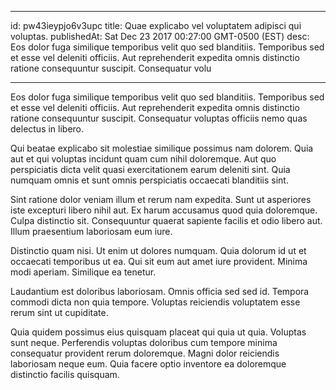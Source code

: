 
---
id: pw43ieypjo6v3upc
title: Quae explicabo vel voluptatem adipisci qui voluptas.
publishedAt: Sat Dec 23 2017 00:27:00 GMT-0500 (EST)
desc: Eos dolor fuga similique temporibus velit quo sed blanditiis. Temporibus sed et esse vel deleniti officiis. Aut reprehenderit expedita omnis distinctio ratione consequuntur suscipit. Consequatur volu

---



Eos dolor fuga similique temporibus velit quo sed blanditiis. Temporibus sed et esse vel deleniti officiis. Aut reprehenderit expedita omnis distinctio ratione consequuntur suscipit. Consequatur voluptas officiis nemo quas delectus in libero.
 Qui beatae explicabo sit molestiae similique possimus nam dolorem. Quia aut et qui voluptas incidunt quam cum nihil doloremque. Aut quo perspiciatis dicta velit quasi exercitationem earum deleniti sint. Quia numquam omnis et sunt omnis perspiciatis occaecati blanditiis sint.
 Sint ratione dolor veniam illum et rerum nam expedita. Sunt ut asperiores iste excepturi libero nihil aut. Ex harum accusamus quod quia doloremque. Culpa distinctio sit. Consequuntur quaerat sapiente facilis et odio libero aut. Illum praesentium laboriosam eum iure.


Distinctio quam nisi. Ut enim ut dolores numquam. Quia dolorum id ut et occaecati temporibus ut ea. Qui sit eum aut amet iure provident. Minima modi aperiam. Similique ea tenetur.
 Laudantium est doloribus laboriosam. Omnis officia sed sed id. Tempora commodi dicta non quia tempore. Voluptas reiciendis voluptatem esse rerum sint ut cupiditate.
 Quia quidem possimus eius quisquam placeat qui quia ut quia. Voluptas sunt neque. Perferendis voluptas doloribus cum tempore minima consequatur provident rerum doloremque. Magni dolor reiciendis laboriosam neque eum. Quia facere optio inventore ea doloremque distinctio facilis quisquam.

